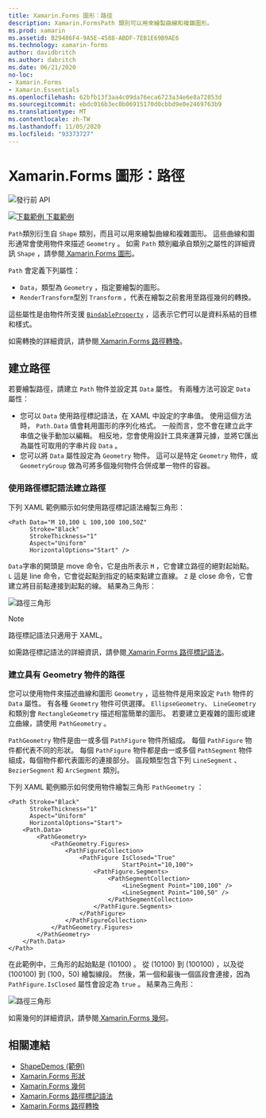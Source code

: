 ```yaml
---
title: Xamarin.Forms 圖形：路徑
description: Xamarin.FormsPath 類別可以用來繪製曲線和複雜圖形。
ms.prod: xamarin
ms.assetid: B29486F4-9A5E-4588-ABDF-7EB1E69B9AE6
ms.technology: xamarin-forms
author: davidbritch
ms.author: dabritch
ms.date: 06/21/2020
no-loc:
- Xamarin.Forms
- Xamarin.Essentials
ms.openlocfilehash: 62bfb13f3aa4c09da76eca6723a34e6e8a72853d
ms.sourcegitcommit: ebdc016b3ec0b06915170d0cbbd9e0e2469763b9
ms.translationtype: MT
ms.contentlocale: zh-TW
ms.lasthandoff: 11/05/2020
ms.locfileid: "93373727"
---
```

# <a name="no-locxamarinforms-shapes-path"></a>Xamarin.Forms 圖形：路徑

![發行前 API](~/media/shared/preview.png)

[![下載範例](~/media/shared/download.png) 下載範例](/samples/xamarin/xamarin-forms-samples/userinterface-shapesdemos/)

`Path`類別衍生自 `Shape` 類別，而且可以用來繪製曲線和複雜圖形。 這些曲線和圖形通常會使用物件來描述 `Geometry` 。 如需 `Path` 類別繼承自類別之屬性的詳細資訊 `Shape` ，請參閱[ Xamarin.Forms 圖形](index.md)。

`Path` 會定義下列屬性：

- `Data`，類型為 `Geometry` ，指定要繪製的圖形。
- `RenderTransform`型別 `Transform` ，代表在繪製之前套用至路徑幾何的轉換。

這些屬性是由物件所支援 [`BindableProperty`](xref:Xamarin.Forms.BindableProperty) ，這表示它們可以是資料系結的目標和樣式。

如需轉換的詳細資訊，請參閱[ Xamarin.Forms 路徑轉換](path-transforms.md)。

## <a name="create-a-path"></a>建立路徑

若要繪製路徑，請建立 `Path` 物件並設定其 `Data` 屬性。 有兩種方法可設定 `Data` 屬性：

- 您可以 `Data` 使用路徑標記語法，在 XAML 中設定的字串值。 使用這個方法時， `Path.Data` 值會耗用圖形的序列化格式。 一般而言，您不會在建立此字串值之後手動加以編輯。 相反地，您會使用設計工具來運算元據，並將它匯出為屬性可取用的字串片段 `Data` 。
- 您可以將 `Data` 屬性設定為 `Geometry` 物件。 這可以是特定 `Geometry` 物件，或 `GeometryGroup` 做為可將多個幾何物件合併成單一物件的容器。

### <a name="create-a-path-with-path-markup-syntax"></a>使用路徑標記語法建立路徑

下列 XAML 範例顯示如何使用路徑標記語法繪製三角形：

```xaml
<Path Data="M 10,100 L 100,100 100,50Z"
      Stroke="Black"
      StrokeThickness="1"
      Aspect="Uniform"
      HorizontalOptions="Start" />
```

`Data`字串的開頭是 move 命令，它是由所表示 `M` ，它會建立路徑的絕對起始點。 `L` 這是 line 命令，它會從起點到指定的結束點建立直線。 `Z` 是 close 命令，它會建立將目前點連接到起點的線。 結果為三角形：

![路徑三角形](path-images/triangle.png "路徑三角形")

> [!NOTE]
> 路徑標記語法只適用于 XAML。

如需路徑標記語法的詳細資訊，請參閱[ Xamarin.Forms 路徑標記語法](path-markup-syntax.md)。

### <a name="create-a-path-with-geometry-objects"></a>建立具有 Geometry 物件的路徑

您可以使用物件來描述曲線和圖形 `Geometry` ，這些物件是用來設定 `Path` 物件的 `Data` 屬性。 有各種 `Geometry` 物件可供選擇。 `EllipseGeometry`、 `LineGeometry` 和類別會 `RectangleGeometry` 描述相當簡單的圖形。 若要建立更複雜的圖形或建立曲線，請使用 `PathGeometry` 。

`PathGeometry` 物件是由一或多個 `PathFigure` 物件所組成。 每個 `PathFigure` 物件都代表不同的形狀。 每個 `PathFigure` 物件都是由一或多個 `PathSegment` 物件組成，每個物件都代表圖形的連接部分。 區段類型包含下列 `LineSegment` 、 `BezierSegment` 和 `ArcSegment` 類別。

下列 XAML 範例顯示如何使用物件繪製三角形 `PathGeometry` ：

```xaml
<Path Stroke="Black"
      StrokeThickness="1"
      Aspect="Uniform"
      HorizontalOptions="Start">
    <Path.Data>
        <PathGeometry>
            <PathGeometry.Figures>
                <PathFigureCollection>
                    <PathFigure IsClosed="True"
                                StartPoint="10,100">
                        <PathFigure.Segments>
                            <PathSegmentCollection>
                                <LineSegment Point="100,100" />
                                <LineSegment Point="100,50" />
                            </PathSegmentCollection>
                        </PathFigure.Segments>
                    </PathFigure>
                </PathFigureCollection>
            </PathGeometry.Figures>
        </PathGeometry>
    </Path.Data>
</Path>
```

在此範例中，三角形的起始點是 (10100) 。 從 (10100) 到 (100100) ，以及從 (100100) 到 (100，50) 繪製線段。 然後，第一個和最後一個區段會連接，因為 `PathFigure.IsClosed` 屬性會設定為 `true` 。 結果為三角形：

![路徑三角形](path-images/triangle.png "路徑三角形")

如需幾何的詳細資訊，請參閱[ Xamarin.Forms 幾何](geometries.md)。

## <a name="related-links"></a>相關連結

- [ShapeDemos (範例) ](/samples/xamarin/xamarin-forms-samples/userinterface-shapesdemos/)
- [Xamarin.Forms 形狀](index.md)
- [Xamarin.Forms 幾何](geometries.md)
- [Xamarin.Forms 路徑標記語法](path-markup-syntax.md)
- [Xamarin.Forms 路徑轉換](path-transforms.md)